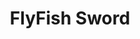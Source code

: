 ---
color: orange
category: Motors
group: undefined
visible: true
order: 5
title: FlyFish Sword
link: https://www.flyfish-rc.com/collections/sword-series/products/sword-2207-6s-fpv-motor
img: /uploads/placeholder.png
text: FlyFish is a relatively new manufacturer compared to the rest of the motors here, but even their first motor line is now highly regarded for its performance. The new Sword motors offer similar flight performance at a lower cost
info:
  - $14.90
  - 2207
  - 1850/1950/2050kv
  -  34.4g 
---